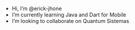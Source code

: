- Hi, I’m @erick-jhone
- I’m currently learning Java and Dart for Mobile
- I’m looking to collaborate on Quantum Sistemas


